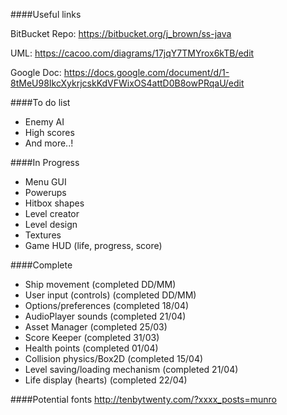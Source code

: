 ####Useful links

BitBucket Repo: https://bitbucket.org/j_brown/ss-java

UML: https://cacoo.com/diagrams/17jqY7TMYrox6kTB/edit

Google Doc: https://docs.google.com/document/d/1-8tMeU98IkcXykrjcskKdVFWixOS4attD0B8owPRqaU/edit

####To do list

- Enemy AI
- High scores
- And more..!

####In Progress

- Menu GUI
- Powerups
- Hitbox shapes
- Level creator
- Level design
- Textures
- Game HUD (life, progress, score)

####Complete
- Ship movement (completed DD/MM)
- User input (controls) (completed DD/MM)
- Options/preferences (completed 18/04)
- AudioPlayer sounds (completed 21/04)
- Asset Manager (completed 25/03)
- Score Keeper (completed 31/03)
- Health points (completed 01/04)
- Collision physics/Box2D (completed 15/04)
- Level saving/loading mechanism (completed 21/04)
- Life display (hearts) (completed 22/04)

####Potential fonts
http://tenbytwenty.com/?xxxx_posts=munro
